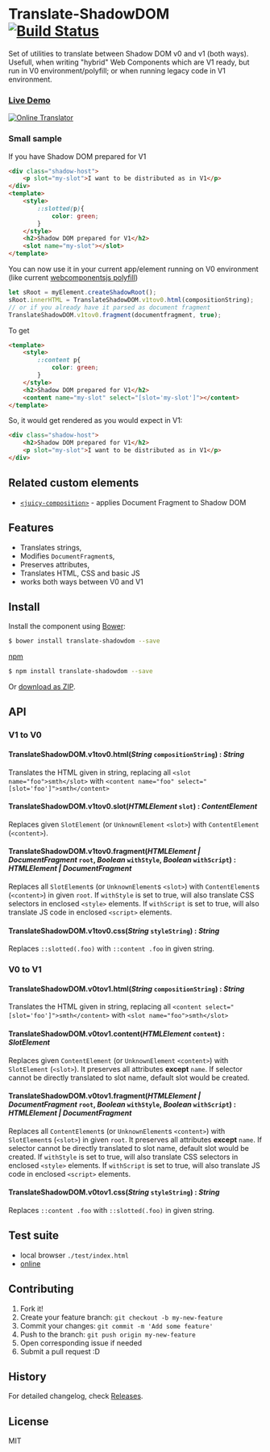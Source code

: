 # Translate-ShadowDOM [![Build Status](https://travis-ci.org/tomalec/Translate-ShadowDOM.svg?branch=master)](https://travis-ci.org/tomalec/Translate-ShadowDOM)

Set of utilities to translate between Shadow DOM v0 and v1 (both ways).
Usefull, when writing "hybrid" Web Components which are V1 ready, but run in V0 environment/polyfill;
or when running legacy code in V1 environment.

### [Live Demo](https://tomalec.github.io/Translate-ShadowDOM/)
[![Online Translator](https://raw.githubusercontent.com/tomalec/Translate-ShadowDOM/master/demo.gif)](https://tomalec.github.io/Translate-ShadowDOM/)

### Small sample

If you have Shadow DOM prepared for V1
```html
<div class="shadow-host">
    <p slot="my-slot">I want to be distributed as in V1</p>
</div>
<template>
    <style>
        ::slotted(p){
            color: green;
        }
    </style>
    <h2>Shadow DOM prepared for V1</h2>
    <slot name="my-slot"></slot>
</template>
```
You can now use it in your current app/element running on V0 environment (like current [webcomponentsjs polyfill](https://github.com/webcomponents/webcomponentsjs))
```javascript
let sRoot = myElement.createShadowRoot();
sRoot.innerHTML = TranslateShadowDOM.v1tov0.html(compositionString);
// or if you already have it parsed as document fragment
TranslateShadowDOM.v1tov0.fragment(documentfragment, true);
```
To get
```html
<template>
    <style>
        ::content p{
            color: green;
        }
    </style>
    <h2>Shadow DOM prepared for V1</h2>
    <content name="my-slot" select="[slot='my-slot']"></content>
</template>
```
So, it would get rendered as you would expect in V1:
```html
<div class="shadow-host">
    <h2>Shadow DOM prepared for V1</h2>
    <p slot="my-slot">I want to be distributed as in V1</p>
</div>
```


## Related custom elements

 - [`<juicy-composition>`](https://github.com/Juicy/juicy-composition) - applies Document Fragment to Shadow DOM

## Features

 - Translates strings,
 - Modifies `DocumentFragment`s,
 - Preserves attributes,
 - Translates HTML, CSS and basic JS
 - works both ways between V0 and V1

## Install


Install the component using [Bower](http://bower.io/):

```sh
$ bower install translate-shadowdom --save
```
[npm](https://www.npmjs.com/)
```sh
$ npm install translate-shadowdom --save
```

Or [download as ZIP](https://github.com/Starcounter/translate-shadowdom/archive/master.zip).


## API

### V1 to V0

#### TranslateShadowDOM.v1tov0.html(_String_ `compositionString`) : _String_

Translates the HTML given in string, replacing all `<slot name="foo">smth</slot>` with `<content name="foo" select="[slot='foo']">smth</content>`

#### TranslateShadowDOM.v1tov0.slot(_HTMLElement_ `slot`) : _ContentElement_

Replaces given `SlotElement` (or `UnknownElement` `<slot>`) with `ContentElement` (`<content>`).

#### TranslateShadowDOM.v1tov0.fragment(_HTMLElement | DocumentFragment_ `root`, _Boolean_ `withStyle`, _Boolean_ `withScript`) : _HTMLElement | DocumentFragment_

Replaces all `SlotElement`s (or `UnknownElement`s `<slot>`) with `ContentElement`s (`<content>`) in given `root`.
If `withStyle` is set to true, will also translate CSS selectors in enclosed `<style>` elements.
If `withScript` is set to true, will also translate JS code in enclosed `<script>` elements.

#### TranslateShadowDOM.v1tov0.css(_String_ `styleString`) : _String_

Replaces `::slotted(.foo)` with `::content .foo` in given string.

### V0 to V1

#### TranslateShadowDOM.v0tov1.html(_String_ `compositionString`) : _String_

Translates the HTML given in string, replacing all `<content select="[slot='foo']">smth</content>` with `<slot name="foo">smth</slot>`

#### TranslateShadowDOM.v0tov1.content(_HTMLElement_ `content`) : _SlotElement_

Replaces given `ContentElement` (or `UnknownElement` `<content>`) with `SlotElement` (`<slot>`).
It preserves all attributes **except** `name`.
If selector cannot be directly translated to slot name, default slot would be created.

#### TranslateShadowDOM.v0tov1.fragment(_HTMLElement | DocumentFragment_ `root`, _Boolean_ `withStyle`, _Boolean_ `withScript`) : _HTMLElement | DocumentFragment_

Replaces all `ContentElement`s (or `UnknownElement`s `<content>`) with `SlotElement`s (`<slot>`) in given `root`.
It preserves all attributes **except** `name`.
If selector cannot be directly translated to slot name, default slot would be created.
If `withStyle` is set to true, will also translate CSS selectors in enclosed `<style>` elements.
If `withScript` is set to true, will also translate JS code in enclosed `<script>` elements.

#### TranslateShadowDOM.v0tov1.css(_String_ `styleString`) : _String_

Replaces `::content .foo` with `::slotted(.foo)` in given string.

## Test suite

 - local browser `./test/index.html`
 - [online](http://tomalec.github.io/translate-shadowdom/test)

## Contributing

 1. Fork it!
 2. Create your feature branch: `git checkout -b my-new-feature`
 3. Commit your changes: `git commit -m 'Add some feature'`
 4. Push to the branch: `git push origin my-new-feature`
 5. Open corresponding issue if needed
 6. Submit a pull request :D

## History

For detailed changelog, check [Releases](https://github.com/tomalec/translate-shadowdom/releases).

## License

MIT
